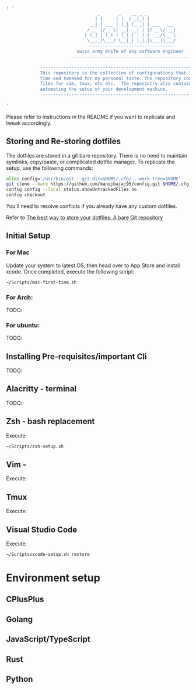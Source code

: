 ```bash
: '
                                   _       _    __ _ _
                                  | |     | |  / _(_) |
                                __| | ___ | |_| |_ _| | ___  ___
                               / _` |/ _ \| __|  _| | |/ _ \/ __|
                              | (_| | (_) | |_| | | | |  __/\__ \
                               \__,_|\___/ \__|_| |_|_|\___||___/
                                --------------------------------
                           swiss army knife of any software engineer
                         ----------------------------------------------

             -----------------------------------------------------------------------
             This repository is the collection of configurations that I learned over
             time and tweaked for my personal taste. The repository contains configs
             files for vim, tmux, etc etc.  The reposiotry also contains scripts for
             automating the setup of your development machine.
             -----------------------------------------------------------------------
    
'
```

Please refer to instructions in the README if you want to replicate and tweak accordingly.

## Storing and Re-storing dotfiles

The dotfiles are stored in a git bare repository. There is no need to maintain symlinks, copy/paste, or complicated dotfile manager.
To replicate the setup, use the following commands:

```bash
alias config='/usr/bin/git --git-dir=$HOME/.cfg/ --work-tree=$HOME'
git clone --bare https://github.com/manojbajaj95/config.git $HOME/.cfg
config config --local status.showUntrackedFiles no
config checkout
```

You'll need to resolve conflicts if you already have any custom dotfiles.

Refer to [The best way to store your dotfiles: A bare Git repository](https://www.atlassian.com/git/tutorials/dotfiles)

## Initial Setup

### For Mac
Update your system to latest OS, then head over to App Store and install xcode.
Once completed, execute the following script:
```bash
~/Scripts/mac-first-time.sh
```
### For Arch:
TODO:

### For ubuntu:
TODO:

## Installing Pre-requisites/important Cli
TODO:


## Alacritty - terminal
TODO:

## Zsh - bash replacement
Execute:
```bash 
~/Scripts/zsh-setup.sh
```

## Vim -
Execute:

## Tmux 
Execute:

## Visual Studio Code
Execute:
```bash
~/Scriptsvscode-setup.sh restore
```

# Environment setup

## CPlusPlus

## Golang

## JavaScript/TypeScript

## Rust

## Python


